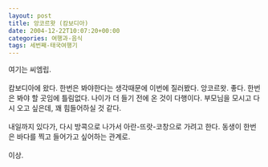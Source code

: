 ```yaml
---
layout: post
title: 앙코르왓 (캄보디아)
date: 2004-12-22T10:07:20+00:00
categories: 여행과-음식
tags: 세번째-태국여행기
---
```

여기는 씨엠립.<br /><br />캄보디아에 왔다. 한번은 봐야한다는 생각때문에 이번에 질러봤다. 앙코르왓. 좋다. 한번은 봐야 할 곳임에 틀림없다. 나이가 더 들기 전에 온 것이 다행이다. 부모님을 모시고 다시 오고 싶은데, 꽤 힘들어하실 것 같다.<br /><br />내일까지 있다가, 다시 방콕으로 나가서 아란-뜨랏-코창으로 가려고 한다. 동생이 한번은 바다를 찍고 들어가고 싶어하는 관계로. <br /><br />이상.
